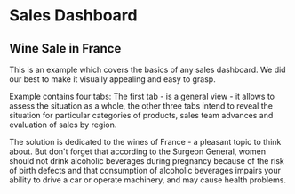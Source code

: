 # Sales Dashboard
## Wine Sale in France

This is an example which covers the basics of any sales dashboard. We did our best to make it visually appealing and easy to grasp.

Example contains four tabs: The first tab - is a general view - it allows to assess the situation as a whole, the other three tabs intend to reveal the situation for particular categories of products, sales team advances and evaluation of sales by region. 

The solution is dedicated to the wines of France - a pleasant topic to think about. But don't forget that according to the Surgeon General, women should not drink alcoholic beverages during pregnancy because of the risk of birth defects and that consumption of alcoholic beverages impairs your ability to drive a car or operate machinery, and may cause health problems.
